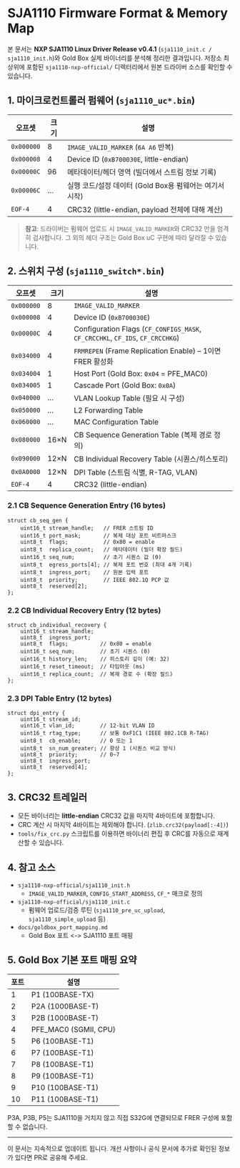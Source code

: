 # SJA1110 Firmware Format & Memory Map

본 문서는 **NXP SJA1110 Linux Driver Release v0.4.1** (`sja1110_init.c / sja1110_init.h`)와 Gold Box 실제 바이너리를 분석해 정리한 결과입니다. 저장소 최상위에 포함된 `sja1110-nxp-official/` 디렉터리에서 원본 드라이버 소스를 확인할 수 있습니다.

## 1. 마이크로컨트롤러 펌웨어 (`sja1110_uc*.bin`)

| 오프셋 | 크기 | 설명 |
|--------|------|------|
| `0x000000` | 8 | `IMAGE_VALID_MARKER` (`6A A6` 반복) |
| `0x000008` | 4 | Device ID (`0xB700030E`, little-endian) |
| `0x00000C` | 96 | 메타데이터/헤더 영역 (빌더에서 스트림 정보 기록) |
| `0x00006C` | … | 실행 코드/설정 데이터 (Gold Box용 펌웨어는 여기서 시작) |
| `EOF-4` | 4 | CRC32 (little-endian, payload 전체에 대해 계산) |

> **참고**: 드라이버는 펌웨어 업로드 시 `IMAGE_VALID_MARKER`와 CRC32 만을 엄격히 검사합니다. 그 외의 헤더 구조는 Gold Box uC 구현에 따라 달라질 수 있습니다.

## 2. 스위치 구성 (`sja1110_switch*.bin`)

| 오프셋 | 크기 | 설명 |
|--------|------|------|
| `0x000000` | 8 | `IMAGE_VALID_MARKER` |
| `0x000008` | 4 | Device ID (`0xB700030E`) |
| `0x00000C` | 4 | Configuration Flags (`CF_CONFIGS_MASK`, `CF_CRCCHKL`, `CF_IDS`, `CF_CRCCHKG`) |
| `0x034000` | 4 | `FRMREPEN` (Frame Replication Enable) – 1이면 FRER 활성화 |
| `0x034004` | 1 | Host Port (Gold Box: `0x04` = PFE_MAC0) |
| `0x034005` | 1 | Cascade Port (Gold Box: `0x0A`) |
| `0x040000` | … | VLAN Lookup Table (필요 시 구성) |
| `0x050000` | … | L2 Forwarding Table |
| `0x060000` | … | MAC Configuration Table |
| `0x080000` | 16×N | CB Sequence Generation Table (복제 경로 정의) |
| `0x090000` | 12×N | CB Individual Recovery Table (시퀀스/히스토리) |
| `0x0A0000` | 12×N | DPI Table (스트림 식별, R-TAG, VLAN) |
| `EOF-4` | 4 | CRC32 (little-endian) |

### 2.1 CB Sequence Generation Entry (16 bytes)
```
struct cb_seq_gen {
    uint16_t stream_handle;   // FRER 스트림 ID
    uint16_t port_mask;       // 복제 대상 포트 비트마스크
    uint8_t  flags;           // 0x80 = enable
    uint8_t  replica_count;   // 메타데이터 (빌더 확장 필드)
    uint16_t seq_num;         // 초기 시퀀스 값 (0)
    uint8_t  egress_ports[4]; // 복제 포트 번호 (최대 4개 기록)
    uint8_t  ingress_port;    // 원본 입력 포트
    uint8_t  priority;        // IEEE 802.1Q PCP 값
    uint8_t  reserved[2];
};
```

### 2.2 CB Individual Recovery Entry (12 bytes)
```
struct cb_individual_recovery {
    uint16_t stream_handle;
    uint8_t  ingress_port;
    uint8_t  flags;          // 0x80 = enable
    uint16_t seq_num;        // 초기 시퀀스 (0)
    uint16_t history_len;    // 히스토리 깊이 (예: 32)
    uint16_t reset_timeout;  // 타임아웃 (ms)
    uint16_t replica_count;  // 복제 경로 수 (확장 필드)
};
```

### 2.3 DPI Table Entry (12 bytes)
```
struct dpi_entry {
    uint16_t stream_id;
    uint16_t vlan_id;        // 12-bit VLAN ID
    uint16_t rtag_type;      // 보통 0xF1C1 (IEEE 802.1CB R-TAG)
    uint8_t  cb_enable;      // 0 또는 1
    uint8_t  sn_num_greater; // 항상 1 (시퀀스 비교 방식)
    uint8_t  priority;       // 0~7
    uint8_t  ingress_port;
    uint8_t  reserved[4];
};
```

## 3. CRC32 트레일러
- 모든 바이너리는 **little-endian** CRC32 값을 마지막 4바이트에 포함합니다.
- CRC 계산 시 마지막 4바이트는 제외해야 합니다. (`zlib.crc32(payload[:-4])`)
- `tools/fix_crc.py` 스크립트를 이용하면 바이너리 편집 후 CRC를 자동으로 재계산할 수 있습니다.

## 4. 참고 소스
- `sja1110-nxp-official/sja1110_init.h`
  - `IMAGE_VALID_MARKER`, `CONFIG_START_ADDRESS`, `CF_*` 매크로 정의
- `sja1110-nxp-official/sja1110_init.c`
  - 펌웨어 업로드/검증 루틴 (`sja1110_pre_uc_upload`, `sja1110_simple_upload` 등)
- `docs/goldbox_port_mapping.md`
  - Gold Box 포트 <-> SJA1110 포트 매핑

## 5. Gold Box 기본 포트 매핑 요약
| 포트 | 설명 |
|------|------|
| 1 | P1 (100BASE-TX) |
| 2 | P2A (1000BASE-T) |
| 3 | P2B (1000BASE-T) |
| 4 | PFE_MAC0 (SGMII, CPU) |
| 5 | P6 (100BASE-T1) |
| 6 | P7 (100BASE-T1) |
| 7 | P8 (100BASE-T1) |
| 8 | P9 (100BASE-T1) |
| 9 | P10 (100BASE-T1) |
| 10 | P11 (100BASE-T1) |

P3A, P3B, P5는 SJA1110을 거치지 않고 직접 S32G에 연결되므로 FRER 구성에 포함할 수 없습니다.

---

이 문서는 지속적으로 업데이트 됩니다. 개선 사항이나 공식 문서에 추가로 확인된 정보가 있다면 PR로 공유해 주세요.
